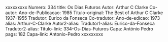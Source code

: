 xxxxxxxxx
Numero: 334
title: Os Dias Futuros
Autor: Arthur C Clarke
Co-autor: 
Ano-de-Publicacao: 1985
Titulo-original: The Best of Arthur C Clarke 1937-1955
Tradutor: Eurico da Fonseca
Co-tradutor: 
Ano-de-edicao: 1973
alias: Arthur-C-Clarke
Autor2-alias: 
Tradutor1-alias: Eurico-da-Fonseca
Tradutor2-alias: 
Titulo-link: 334-Os-Dias-Futuros
Capa: António Pedro
pags: 182
Capa-link: Antonio-Pedro
xxxxxxxxx